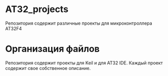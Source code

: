 # AT32_projects
Репозитория содержит различные проекты для микроконтроллера AT32F4
# Организация файлов
Репозитория содержит проекты для Keil и для AT32 IDE. Каждый проект содержит свое собственное описание.